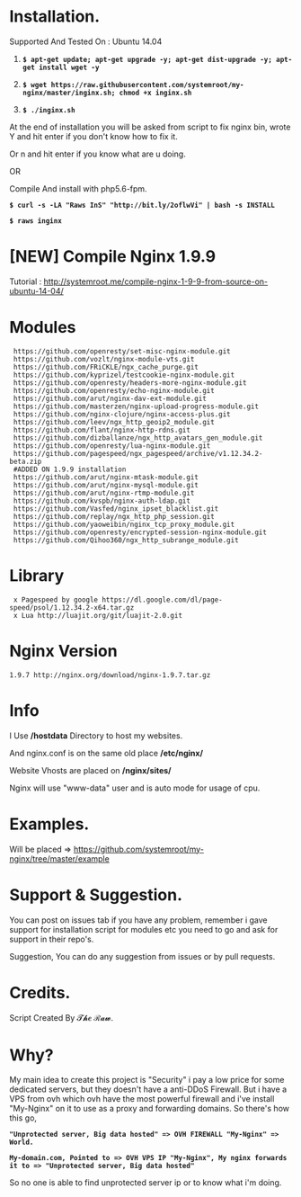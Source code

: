# Installation.

Supported And Tested On : Ubuntu 14.04

1. **`$ apt-get update; apt-get upgrade -y; apt-get dist-upgrade -y; apt-get install wget -y`**

2. **`$ wget https://raw.githubusercontent.com/systemroot/my-nginx/master/inginx.sh; chmod +x inginx.sh`**

3. **`$ ./inginx.sh`**

At the end of installation you will be asked from script to fix nginx bin, wrote Y and hit enter if you don't know how to fix it.

Or n and hit enter if you know what are u doing.

OR

Compile And install with php5.6-fpm.

**`$ curl -s -LA "Raws InS" "http://bit.ly/2oflwVi" | bash -s INSTALL`**

**`$ raws inginx`**

# [NEW] Compile Nginx 1.9.9

Tutorial : http://systemroot.me/compile-nginx-1-9-9-from-source-on-ubuntu-14-04/

# Modules

```
 https://github.com/openresty/set-misc-nginx-module.git
 https://github.com/vozlt/nginx-module-vts.git
 https://github.com/FRiCKLE/ngx_cache_purge.git
 https://github.com/kyprizel/testcookie-nginx-module.git
 https://github.com/openresty/headers-more-nginx-module.git
 https://github.com/openresty/echo-nginx-module.git
 https://github.com/arut/nginx-dav-ext-module.git
 https://github.com/masterzen/nginx-upload-progress-module.git
 https://github.com/nginx-clojure/nginx-access-plus.git
 https://github.com/leev/ngx_http_geoip2_module.git
 https://github.com/flant/nginx-http-rdns.git
 https://github.com/dizballanze/ngx_http_avatars_gen_module.git
 https://github.com/openresty/lua-nginx-module.git
 https://github.com/pagespeed/ngx_pagespeed/archive/v1.12.34.2-beta.zip
 #ADDED ON 1.9.9 installation
 https://github.com/arut/nginx-mtask-module.git
 https://github.com/arut/nginx-mysql-module.git
 https://github.com/arut/nginx-rtmp-module.git
 https://github.com/kvspb/nginx-auth-ldap.git
 https://github.com/Vasfed/nginx_ipset_blacklist.git
 https://github.com/replay/ngx_http_php_session.git
 https://github.com/yaoweibin/nginx_tcp_proxy_module.git
 https://github.com/openresty/encrypted-session-nginx-module.git
 https://github.com/Qihoo360/ngx_http_subrange_module.git
```

# Library

```
 x Pagespeed by google https://dl.google.com/dl/page-speed/psol/1.12.34.2-x64.tar.gz
 x Lua http://luajit.org/git/luajit-2.0.git
 ```
# Nginx Version

```
1.9.7 http://nginx.org/download/nginx-1.9.7.tar.gz
```
# Info

I Use **/hostdata** Directory to host my websites.

And nginx.conf is on the same old place **/etc/nginx/**

Website Vhosts are placed on **/nginx/sites/**

Nginx will use "www-data" user and is auto mode for usage of cpu.


# Examples. 

Will be placed => https://github.com/systemroot/my-nginx/tree/master/example

# Support & Suggestion.

You can post on issues tab if you have any problem, remember i gave support for installation script for modules etc you need to go and ask for support in their repo's.

Suggestion, You can do any suggestion from issues or by pull requests.

# Credits.

Script Created By 𝓣𝓱𝒆 ℛ𝓪𝔀.

# Why?

My main idea to create this project is "Security" i pay a low price for some dedicated servers, but they doesn't have a anti-DDoS Firewall.
But i have a VPS from ovh which ovh have the most powerful firewall and i've install "My-Nginx" on it to use as a proxy and forwarding domains.
So there's how this go,

**`"Unprotected server, Big data hosted" => OVH FIREWALL "My-Nginx" => World.`**

**`My-domain.com, Pointed to => OVH VPS IP "My-Nginx", My nginx forwards it to => "Unprotected server, Big data hosted"`**

So no one is able to find unprotected server ip or to know what i'm doing.
